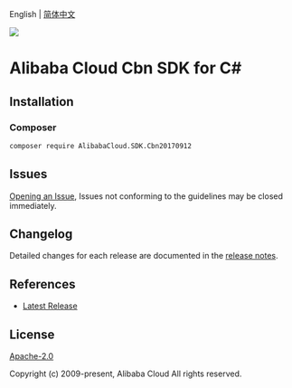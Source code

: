 English | [简体中文](README-CN.md)

![](https://aliyunsdk-pages.alicdn.com/icons/AlibabaCloud.svg)

# Alibaba Cloud Cbn SDK for C#

## Installation

### Composer

```bash
composer require AlibabaCloud.SDK.Cbn20170912
```

## Issues

[Opening an Issue](https://github.com/aliyun/alibabacloud-csharp-sdk/issues/new), Issues not conforming to the guidelines may be closed immediately.

## Changelog

Detailed changes for each release are documented in the [release notes](./ChangeLog.md).

## References

* [Latest Release](https://github.com/aliyun/alibabacloud-csharp-sdk/)

## License

[Apache-2.0](http://www.apache.org/licenses/LICENSE-2.0)

Copyright (c) 2009-present, Alibaba Cloud All rights reserved.
